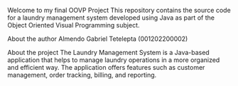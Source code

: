 Welcome to my final OOVP Project
This repository contains the source code for a laundry management system developed using Java as part of the Object Oriented Visual Programming subject.

About the author
Almendo Gabriel Tetelepta (001202200002)

About the project
The Laundry Management System is a Java-based application that helps to manage laundry operations in a more organized and efficient way. The application offers features such as customer management, order tracking, billing, and reporting.
